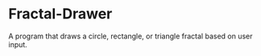# Fractal-Drawer
A program that draws a circle, rectangle, or triangle fractal based on user input.

